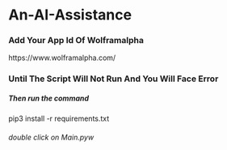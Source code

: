 # An-AI-Assistance
<h3 style="colour:red">Add Your App Id Of <a href"">Wolframalpha</a></h3>
https://www.wolframalpha.com/
<h3> Until The Script Will Not Run And You Will Face Error </h3>
<h5> Then run the command </h5>
                pip3 install -r requirements.txt
                <h6>double click on Main.pyw</h6>
  
       
